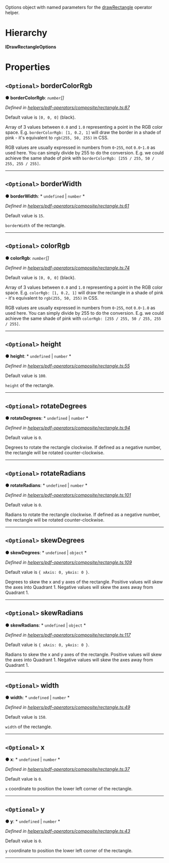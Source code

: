 

Options object with named parameters for the [drawRectangle](../modules/_helpers_pdf_operators_composite_rectangle_.md#drawrectangle) operator helper.

# Hierarchy

**IDrawRectangleOptions**

# Properties

<a id="bordercolorrgb"></a>

## `<Optional>` borderColorRgb

**● borderColorRgb**: *`number`[]*

*Defined in [helpers/pdf-operators/composite/rectangle.ts:87](https://github.com/Hopding/pdf-lib/blob/21a2bec/src/helpers/pdf-operators/composite/rectangle.ts#L87)*

Default value is `[0, 0, 0]` (black).

Array of 3 values between `0.0` and `1.0` representing a point in the RGB color space. E.g. `borderColorRgb: [1, 0.2, 1]` will draw the border in a shade of pink - it's equivalent to `rgb(255, 50, 255)` in CSS.

RGB values are usually expressed in numbers from `0`-`255`, not `0.0`-`1.0` as used here. You can simply divide by 255 to do the conversion. E.g. we could achieve the same shade of pink with `borderColorRgb: [255 / 255, 50 / 255, 255 / 255]`.

___
<a id="borderwidth"></a>

## `<Optional>` borderWidth

**● borderWidth**: * `undefined` &#124; `number`
*

*Defined in [helpers/pdf-operators/composite/rectangle.ts:61](https://github.com/Hopding/pdf-lib/blob/21a2bec/src/helpers/pdf-operators/composite/rectangle.ts#L61)*

Default value is `15`.

`borderWidth` of the rectangle.

___
<a id="colorrgb"></a>

## `<Optional>` colorRgb

**● colorRgb**: *`number`[]*

*Defined in [helpers/pdf-operators/composite/rectangle.ts:74](https://github.com/Hopding/pdf-lib/blob/21a2bec/src/helpers/pdf-operators/composite/rectangle.ts#L74)*

Default value is `[0, 0, 0]` (black).

Array of 3 values between `0.0` and `1.0` representing a point in the RGB color space. E.g. `colorRgb: [1, 0.2, 1]` will draw the rectangle in a shade of pink - it's equivalent to `rgb(255, 50, 255)` in CSS.

RGB values are usually expressed in numbers from `0`-`255`, not `0.0`-`1.0` as used here. You can simply divide by 255 to do the conversion. E.g. we could achieve the same shade of pink with `colorRgb: [255 / 255, 50 / 255, 255 / 255]`.

___
<a id="height"></a>

## `<Optional>` height

**● height**: * `undefined` &#124; `number`
*

*Defined in [helpers/pdf-operators/composite/rectangle.ts:55](https://github.com/Hopding/pdf-lib/blob/21a2bec/src/helpers/pdf-operators/composite/rectangle.ts#L55)*

Default value is `100`.

`height` of the rectangle.

___
<a id="rotatedegrees"></a>

## `<Optional>` rotateDegrees

**● rotateDegrees**: * `undefined` &#124; `number`
*

*Defined in [helpers/pdf-operators/composite/rectangle.ts:94](https://github.com/Hopding/pdf-lib/blob/21a2bec/src/helpers/pdf-operators/composite/rectangle.ts#L94)*

Default value is `0`.

Degrees to rotate the rectangle clockwise. If defined as a negative number, the rectangle will be rotated counter-clockwise.

___
<a id="rotateradians"></a>

## `<Optional>` rotateRadians

**● rotateRadians**: * `undefined` &#124; `number`
*

*Defined in [helpers/pdf-operators/composite/rectangle.ts:101](https://github.com/Hopding/pdf-lib/blob/21a2bec/src/helpers/pdf-operators/composite/rectangle.ts#L101)*

Default value is `0`.

Radians to rotate the rectangle clockwise. If defined as a negative number, the rectangle will be rotated counter-clockwise.

___
<a id="skewdegrees"></a>

## `<Optional>` skewDegrees

**● skewDegrees**: * `undefined` &#124; `object`
*

*Defined in [helpers/pdf-operators/composite/rectangle.ts:109](https://github.com/Hopding/pdf-lib/blob/21a2bec/src/helpers/pdf-operators/composite/rectangle.ts#L109)*

Default value is `{ xAxis: 0, yAxis: 0 }`.

Degrees to skew the x and y axes of the rectangle. Positive values will skew the axes into Quadrant 1. Negative values will skew the axes away from Quadrant 1.

___
<a id="skewradians"></a>

## `<Optional>` skewRadians

**● skewRadians**: * `undefined` &#124; `object`
*

*Defined in [helpers/pdf-operators/composite/rectangle.ts:117](https://github.com/Hopding/pdf-lib/blob/21a2bec/src/helpers/pdf-operators/composite/rectangle.ts#L117)*

Default value is `{ xAxis: 0, yAxis: 0 }`.

Radians to skew the x and y axes of the rectangle. Positive values will skew the axes into Quadrant 1. Negative values will skew the axes away from Quadrant 1.

___
<a id="width"></a>

## `<Optional>` width

**● width**: * `undefined` &#124; `number`
*

*Defined in [helpers/pdf-operators/composite/rectangle.ts:49](https://github.com/Hopding/pdf-lib/blob/21a2bec/src/helpers/pdf-operators/composite/rectangle.ts#L49)*

Default value is `150`.

`width` of the rectangle.

___
<a id="x"></a>

## `<Optional>` x

**● x**: * `undefined` &#124; `number`
*

*Defined in [helpers/pdf-operators/composite/rectangle.ts:37](https://github.com/Hopding/pdf-lib/blob/21a2bec/src/helpers/pdf-operators/composite/rectangle.ts#L37)*

Default value is `0`.

`x` coordinate to position the lower left corner of the rectangle.

___
<a id="y"></a>

## `<Optional>` y

**● y**: * `undefined` &#124; `number`
*

*Defined in [helpers/pdf-operators/composite/rectangle.ts:43](https://github.com/Hopding/pdf-lib/blob/21a2bec/src/helpers/pdf-operators/composite/rectangle.ts#L43)*

Default value is `0`.

`y` coordinate to position the lower left corner of the rectangle.

___

